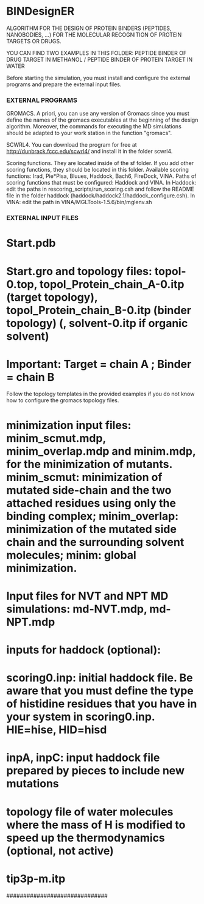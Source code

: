 # BINDesignER
ALGORITHM FOR THE DESIGN OF PROTEIN BINDERS (PEPTIDES, NANOBODIES, ...) FOR THE MOLECULAR RECOGNITION OF PROTEIN TARGETS OR DRUGS.

YOU CAN FIND TWO EXAMPLES IN THIS FOLDER: PEPTIDE BINDER OF DRUG TARGET IN METHANOL / PEPTIDE BINDER OF PROTEIN TARGET IN WATER

Before starting the simulation, you must install and configure the external programs and prepare the external input files.

### EXTERNAL PROGRAMS ######
GROMACS. A priori, you can use any version of Gromacs since you must define the names of the gromacs executables at the beginning of the design algorithm. Moreover, the commands for executing the MD simulations should be adapted to your work station in the function "gromacs".

SCWRL4. You can download the program for free at http://dunbrack.fccc.edu/scwrl4/ and install it in the folder scwrl4.

Scoring functions. They are located inside of the sf folder. If you add other scoring functions, they should be located in this folder. Available scoring functions: Irad, Pie*Pisa, Bluues, Haddock, Bach6, FireDock, VINA. Paths of scoring functions that must be configured: Haddock and VINA.
In Haddock: edit the paths in rescoring_scripts/run_scoring.csh and follow the README file in the folder haddock (haddock/haddock2.1/haddock_configure.csh).
In VINA: edit the path in VINA/MGLTools-1.5.6/bin/mglenv.sh

### EXTERNAL INPUT FILES ######
# Start.pdb 
# Start.gro and topology files: topol-0.top, topol_Protein_chain_A-0.itp (target topology), topol_Protein_chain_B-0.itp (binder topology) (, solvent-0.itp if organic solvent) 
# Important: Target = chain A ; Binder = chain B
Follow the topology templates in the provided examples if you do not know how to configure the gromacs topology files.  

# minimization input files: minim_scmut.mdp, minim_overlap.mdp and minim.mdp, for the minimization of mutants. minim_scmut: minimization of mutated side-chain and the two attached residues using only the binding complex; minim_overlap: minimization of the mutated side chain and the surrounding solvent molecules; minim: global minimization.

# Input files for NVT and NPT MD simulations: md-NVT.mdp, md-NPT.mdp

# inputs for haddock (optional):
# scoring0.inp: initial haddock file. Be aware that you must define the type of histidine residues that you have in your system in scoring0.inp. HIE=hise, HID=hisd
# inpA, inpC: input haddock file prepared by pieces to include new mutations 

# topology file of water molecules where the mass of H is modified to speed up the thermodynamics (optional, not active)
# tip3p-m.itp

##############################


